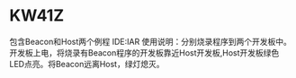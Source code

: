 # KW41Z
包含Beacon和Host两个例程
IDE:IAR
使用说明：分别烧录程序到两个开发板中。开发板上电，将烧录有Beacon程序的开发板靠近Host开发板,Host开发板绿色LED点亮。将Beacon远离Host，绿灯熄灭。
